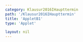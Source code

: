 ```yaml
---
category: Klausur2016IHaupttermin
path: '/Klausur2016IHaupttermin'
title: 'AppletB1'
type: 'Applet'

layout: nil
---
```

<link type="text/css" href="https://cdnjs.cloudflare.com/ajax/libs/jsxgraph/0.99.6/jsxgraph.css"><link rel="stylesheet" type="text/css" href="{{ site.jsxurl }}/jsxgraph.css" />
<div id="JXGebb50575-a38b-4b07-8dfd-4c0af6eb85a8" class="jxgbox" style="width:500px; height:500px">
<script type="text/javascript">
    (function() {
//board
const board = JXG.JSXGraph.initBoard('JXGebb50575-a38b-4b07-8dfd-4c0af6eb85a8', {
    							boundingbox: [-2, 9, 10, -3],
                  showFullscreen: true, axis: true
              });
//graph for B             
var gb = board.create('functiongraph', [x => -0.3 * x - 1, 0.8, 20], {visible: false});
var gb_vis = board.create('functiongraph', [x => -0.3 * x - 1, -3, 20], {visible: true, color:'green'});

//pointd
var B = board.create('glider', [2, -1.6, gb_vis], {name: 'B', fixed: false, color:'orange', size:2, label:{fontsize:15}});

var A = board.create('point', [0, 0], {name: 'A', fixed: true, size:2, label:{fontsize:15}});

//straight lines
var sym = board.create('functiongraph', [x => 2/3 * x], {visible: true});

var normal = board.create('normal', [sym, B], {visible: false});

//interception of straight lines
var inters = board.create('intersection', [sym, normal, 0], {name: 'M', visible: true, fixed: true, color:'green', size:2, label:{fontsize:15}});

//more points
var D = board.create('point', [function() {return 2 * inters.X() - B.X();}, function() {return 2*inters.Y() - B.Y();}], {name: 'D', fixed: true, color:'green', size:2, label:{fontsize:15}});

var C = board.create('point', [function(){return 4 * inters.X(); }, function() {return 4* inters.Y();}], {fixed: true, color:'green', size:2, label:{fontsize:15}});

//segments
var AB = board.create('segment', [A, B], {color: 'green', strokeWidth: 5});
var AD = board.create('segment', [A, D], {color: 'green', strokeWidth: 5});
var CD = board.create('segment', [C, D], {color: 'green', strokeWidth: 5});
var BC = board.create('segment', [B, C], {color: 'green', strokeWidth: 5});
var BD = board.create('segment', [B, D], {color: 'black', strokeWidth: 1});
var AC = board.create('segment', [A, C], {color: 'black', strokeWidth: 1});


board.create('angle', [C,B,A], {name:' ', orthotype:'sectordot'});

//texts
board.create('text', [-1.5, 8.5, '2016 I HT B1'], {fontsize:18});
var coords = board.create('text', [0.2, 5.6, function(){return 'C(' +JXG.toFixed(C.X(), 2) + ', ' + JXG.toFixed(C.Y(), 2) + ')';}], {fixed: true, color: 'red', fontsize: 18});
var coords = board.create('text', [0.2, 5, function(){return 'D(' +JXG.toFixed(D.X(), 2) + ', ' + JXG.toFixed(D.Y(), 2) + ')';}], {fixed: true, color: 'red', fontsize: 18});

board.create('text', [0.2, 4.4, function(){return 'x = ' + JXG.toFixed(B.X(), 2);}], {fontsize:18});

})()
  </script>
  </div>
